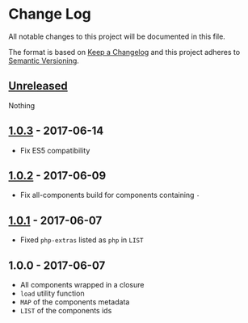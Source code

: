 # Change Log
All notable changes to this project will be documented in this file.

The format is based on [Keep a Changelog](http://keepachangelog.com/) and this project adheres to [Semantic Versioning](http://semver.org/).

## [Unreleased]

Nothing

## [1.0.3] - 2017-06-14

- Fix ES5 compatibility

## [1.0.2] - 2017-06-09

- Fix all-components build for components containing `-`

## [1.0.1] - 2017-06-07

- Fixed `php-extras` listed as `php` in `LIST`

## 1.0.0 - 2017-06-07

- All components wrapped in a closure
- `load` utility function
- `MAP` of the components metadata
- `LIST` of the components ids

[Unreleased]: https://github.com/Soreine/prismjs-components-loader/compare/v1.0.3...HEAD
[1.0.3]: https://github.com/Soreine/prismjs-components-loader/compare/v1.0.2...v1.0.3
[1.0.2]: https://github.com/Soreine/prismjs-components-loader/compare/v1.0.1...v1.0.2
[1.0.1]: https://github.com/Soreine/prismjs-components-loader/compare/v1.0.0...v1.0.1
